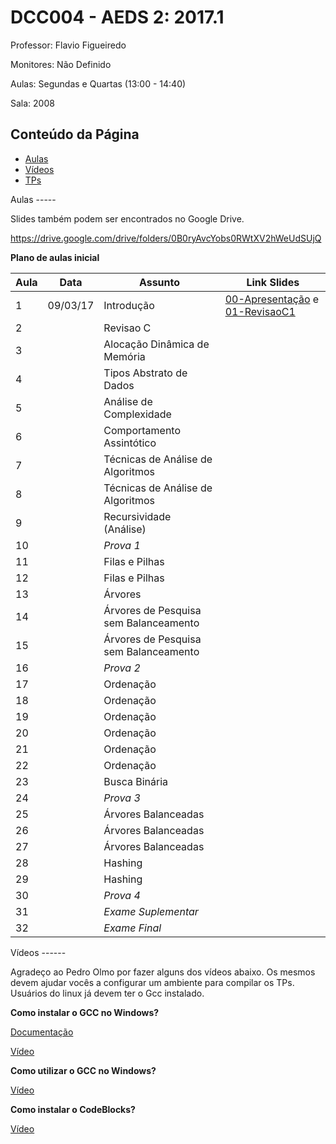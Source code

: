 DCC004 - AEDS 2: 2017.1
=======================

Professor: Flavio Figueiredo

Monitores: Não Definido

Aulas: Segundas e Quartas (13:00 - 14:40)

Sala: 2008

Conteúdo da Página
-------------------

- [Aulas](#aulas)
- [Vídeos](#videos)
- [TPs](...)

<div id='aulas'/>
Aulas
-----

Slides também podem ser encontrados no Google Drive.

https://drive.google.com/drive/folders/0B0ryAvcYobs0RWtXV2hWeUdSUjQ

**Plano de aulas inicial**

| Aula  | Data     |  Assunto                                  | Link Slides                                            |
|-------|----------|-------------------------------------------|--------------------------------------------------------|
|   1   | 09/03/17 |  Introdução                               | [00-Apresentação] e [01-RevisaoC1]                     |
|   2   |          |  Revisao C                                |                                                        |
|   3   |          |  Alocação Dinâmica de Memória             |                                                        |
|   4   |          |  Tipos Abstrato de Dados                  |                                                        |
|   5   |          |  Análise de Complexidade                  |                                                        |
|   6   |          |  Comportamento Assintótico                |                                                        |
|   7   |          |  Técnicas de Análise de Algoritmos        |                                                        |
|   8   |          |  Técnicas de Análise de Algoritmos        |                                                        |
|   9   |          |  Recursividade (Análise)                  |                                                        |
|   10  |          | *Prova 1*                                 |                                                        |
|   11  |          |  Filas e Pilhas                           |                                                        |
|   12  |          |  Filas e Pilhas                           |                                                        |
|   13  |          |  Árvores                                  |                                                        |
|   14  |          |  Árvores de Pesquisa sem Balanceamento    |                                                        |
|   15  |          |  Árvores de Pesquisa sem Balanceamento    |                                                        |
|   16  |          |  *Prova 2*                                |                                                        |
|   17  |          |  Ordenação                                |                                                        |
|   18  |          |  Ordenação                                |                                                        |
|   19  |          |  Ordenação                                |                                                        |
|   20  |          |  Ordenação                                |                                                        |
|   21  |          |  Ordenação                                |                                                        |
|   22  |          |  Ordenação                                |                                                        |
|   23  |          |  Busca Binária                            |                                                        |
|   24  |          |  *Prova 3*                                |                                                        |
|   25  |          |  Árvores Balanceadas                      |                                                        |
|   26  |          |  Árvores Balanceadas                      |                                                        |
|   27  |          |  Árvores Balanceadas                      |                                                        |
|   28  |          |  Hashing                                  |                                                        |
|   29  |          |  Hashing                                  |                                                        |
|   30  |          |  *Prova 4*                                |                                                        |
|   31  |          |  *Exame Suplementar*                      |                                                        |
|   32  |          |  *Exame Final*                            |                                                        |

[00-Apresentação]: ./slides/00-Apresentacao.pdf
[01-RevisaoC1]: ./slides/01-RevisaoC.pdf

<div id='videos'/>
Vídeos
------

Agradeço ao Pedro Olmo por fazer alguns dos vídeos abaixo. Os mesmos devem
ajudar vocês a configurar um ambiente para compilar os TPs.
Usuários do linux já devem ter o Gcc instalado.

**Como instalar o GCC no Windows?**

[Documentação](http://homepages.dcc.ufmg.br/~olmo/Instalacao%20GCC%20e%20Textpad.pdf)

[Vídeo](https://www.youtube.com/watch?v=FzPBZjkoEmA)

**Como utilizar o GCC no Windows?**

[Vídeo](https://www.youtube.com/watch?v=55UX7YpRTig)

**Como instalar o CodeBlocks?**

[Vídeo](http://www.youtube.com/watch?v=w2XLvEcSrgo)
